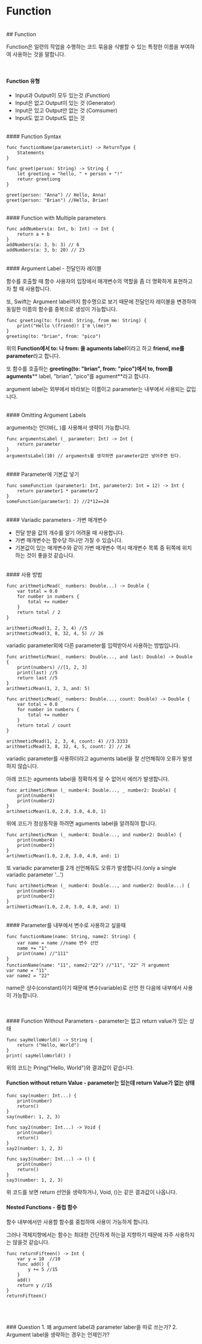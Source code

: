 # Function
<br>
## Function


Function은 일련의 작업을 수행하는 코드 묶음을 식별할 수 있는 특정한 이름을 부여하여 사용하는 것을 말합니다.


<br>

#### Function 유형


- Input과 Output이 모두 있는것 (Function)
- Input은 없고 Output이 있는 것 (Generator)
- Input은 있고 Output만 없는 것 (Comsumer)
- Input도 없고 Output도 없는 것


<br>
#### Function Syntax

```
func functionName(parameterList) -> ReturnType {
	Statements
}
```
```
func greet(person: String) -> String {
	let greeting = "hello, " + person + "!"
    retunr greetiong
}

greet(person: "Anna") // Hello, Anna!
greet(person: "Brian") //Hello, Brian!
```


<br>
#### Function with Multiple parameters

```
func addNumbers(a: Int, b: Int) -> Int {
    return a + b
}
addNumbers(a: 3, b: 3) // 6
addNumbers(a: 3, b: 20) // 23
```

<br>
#### Argument Label - 전달인자 레이블

함수를 호출할 때 함수 사용자의 입장에서 매개변수의 역할을 좀 더 명확하게 표현하고자 할 때 사용합니다.

또, Swift는 Argument label까지 함수명으로 보기 때문에 전달인자 레이블을 변경하여 동일한 이름의 함수를 중복으로 생성이 가능합니다.

```
func greeting(to: firend: String, from me: String) {
	print("Hello \(friend)! I'm \(me)")
}
greeting(to: "brian", from: "pico")
```

위의 **Function에서 to: 나 from: 을 aguments label**이라고 하고 **friend, me를 parameter**라고 합니다. 

또 함수를 호출하는 **greeting(to: "brian", from: "pico")에서 to, from를 aguments**** label, "brian", "pico"를 agument**라고 합니다.

argument label는 외부에서 바라보는 이름이고 parameter는 내부에서 사용되는 값입니다.

<br>
#### Omitting Argument Labels

arguments는 언더바(_ )를 사용해서 생략이 가능합니다.
```
func argumentsLabel (_ parameter: Int) -> Int {
	return parameter
}
argumentsLabel(10) // arguments를 생각하면 parameter값만 넣어주면 된다.
```


<br>
#### Parameter에 기본값 넣기

```
func someFunction (parameter1: Int, parameter2: Int = 12) -> Int {
	return parameter1 * parameter2 
}
someFunction(parameter1: 2) //2*12==24
```

<br>
#### Variadic parameters - 가변 매개변수

- 전달 받을 값의 개수를 알기 어려울 때 사용합니다.
- 가변 매개변수는 함수당 하나만 가질 수 있습니다.
- 기본값이 있는 매개변수와 같이 가변 매개변수 역시 매개변수 목록 중 뒤쪽에 위치하는 것이 좋을것 같습니다.

<br>
#### 사용 방법

```
func arithmeticMead(_ numbers: Double...) -> Double {
    var total = 0.0
    for number in numbers {
        total += number
    }
    return total / 2
}

arithmeticMead(1, 2, 3, 4) //5
arithmeticMead(3, 8, 32, 4, 5) // 26
```

variadic parameter외에 다른 parameter를 입력받아서 사용하는 방법입니다.
```
func arithmeticMean(_ numbers: Double..., and last: Double) -> Double {
    print(numbers) //[1, 2, 3]
    print(last) //5
    return last //5
}
arithmeticMean(1, 2, 3, and: 5)
```


```
func arithmeticMead(_ numbers: Double..., count: Double) -> Double {
    var total = 0.0
    for number in numbers {
        total += number
    }
    return total / count
}

arithmeticMead(1, 2, 3, 4, count: 4) //3.3333
arithmeticMead(3, 8, 32, 4, 5, count: 2) // 26
```

variadic parameter를 사용하더라고 aguments label을 잘 선언해줘야 오류가 발생하지 않습니다.

아래 코드는 aguments label을 정확하게 알 수 없어서 에러가 발생합니다.

```
func artihmeticMean (_ number4: Double..., _ number2: Double) {
    print(number4)
    print(number2)
}
artihmeticMean(1.0, 2.0, 3.0, 4.0, 1)
```
위에 코드가 정상동작을 하려면 aguments label을 알려줘야 합니다.
```
func artihmeticMean (_ number4: Double..., and number2: Double) {
    print(number4)
    print(number2)
}
artihmeticMean(1.0, 2.0, 3.0, 4.0, and: 1)
```
또 variadic parameter를 2개 선언해줘도 오류가 발생합니다.(only a single variadic parameter '...')
```
func artihmeticMean (_ number4: Double..., and number2: Double...) {
    print(number4)
    print(number2)
}
artihmeticMean(1.0, 2.0, 3.0, 4.0, and: 1)
```

<br>
#### Parameter를 내부에서 변수로 사용하고 싶을때

```
func functionName(name: String, name2: String) {
    var name = name //name 변수 선언
    name += "1" 
    print(name) //"111"
}
functionName(name: "11", name2:"22") //"11", "22" 가 argument
var name = "11"
var name2 = "22"
```
name은 상수(constant)이기 때문에 변수(variable)로 선언 한 다음에 내부에서 사용이 가능합니다.

<br>
<br>
#### Function Without Parameters - parameter는 없고 return value가 있는 상태

```
func sayHelloWorld() -> String {
	return ("Hello, World")
}
print( sayHelloWorld() )
```
위의 코드는 Pring("Hello, World")와 결과값이 같습니다.
<br>
#### Function without return Value - parameter는 있는데 return Value가 없는 상태

```
func say(number: Int...) {
    print(number)
    return()
}
say(number: 1, 2, 3)
```
```
func say2(number: Int...) -> Void {
    print(number)
    return()
}
say2(number: 1, 2, 3)
```
```
func say3(number: Int...) -> () {
    print(number)
    return()
}
say3(number: 1, 2, 3)
```
위 코드를 보면 return 선언을 생략하거나, Void, ()는 같은 결과값이 나옵니다.
<br>
#### Nested Functions - 중첩 함수
함수 내부에서만 사용할 함수를 중첩하여 사용이 가능하게 합니다.

그러나 객체지향에서는 함수는 최대한 간단하게 하는걸 지향하기 때문에 자주 사용하지는 않을것 같습니다.

```
func returnFifteen() -> Int {
    var y = 10  //10
    func add() {
        y += 5 //15
    }
    add() 
    return y //15
}
returnFifteen()
```
<br>
<br>
<br>
### Question
1. 왜 argument label과 parameter laber을 따로 쓰는가?
2. Argument label을 생략하는 경우는 언제인가?














